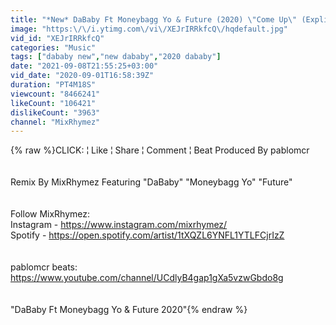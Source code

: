 ```yaml
---
title: "*New* DaBaby Ft Moneybagg Yo & Future (2020) \"Come Up\" (Explicit)"
image: "https:\/\/i.ytimg.com\/vi\/XEJrIRRkfcQ\/hqdefault.jpg"
vid_id: "XEJrIRRkfcQ"
categories: "Music"
tags: ["dababy new","new dababy","2020 dababy"]
date: "2021-09-08T21:55:25+03:00"
vid_date: "2020-09-01T16:58:39Z"
duration: "PT4M18S"
viewcount: "8466241"
likeCount: "106421"
dislikeCount: "3963"
channel: "MixRhymez"
---
```

{% raw %}CLICK: ¦ Like ¦ Share ¦ Comment ¦ Beat Produced By pablomcr<br /><br /><br />Remix By MixRhymez Featuring &quot;DaBaby&quot; &quot;Moneybagg Yo&quot; &quot;Future&quot;<br /><br /><br />Follow MixRhymez:<br />Instagram - <a rel="nofollow" target="blank" href="https://www.instagram.com/mixrhymez/">https://www.instagram.com/mixrhymez/</a><br />Spotify - <a rel="nofollow" target="blank" href="https://open.spotify.com/artist/1tXQZL6YNFL1YTLFCjrIzZ">https://open.spotify.com/artist/1tXQZL6YNFL1YTLFCjrIzZ</a><br /><br /><br />pablomcr beats: <a rel="nofollow" target="blank" href="https://www.youtube.com/channel/UCdlyB4gap1gXa5vzwGbdo8g">https://www.youtube.com/channel/UCdlyB4gap1gXa5vzwGbdo8g</a><br /><br /><br />&quot;DaBaby Ft Moneybagg Yo &amp; Future 2020&quot;{% endraw %}
